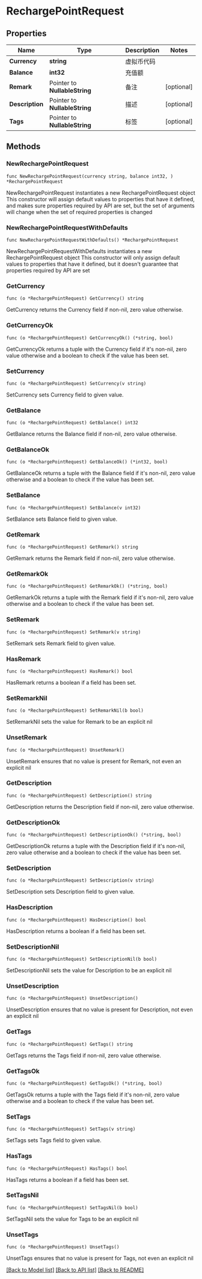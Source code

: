 # RechargePointRequest

## Properties

Name | Type | Description | Notes
------------ | ------------- | ------------- | -------------
**Currency** | **string** | 虚拟币代码 | 
**Balance** | **int32** | 充值额 | 
**Remark** | Pointer to **NullableString** | 备注 | [optional] 
**Description** | Pointer to **NullableString** | 描述 | [optional] 
**Tags** | Pointer to **NullableString** | 标签 | [optional] 

## Methods

### NewRechargePointRequest

`func NewRechargePointRequest(currency string, balance int32, ) *RechargePointRequest`

NewRechargePointRequest instantiates a new RechargePointRequest object
This constructor will assign default values to properties that have it defined,
and makes sure properties required by API are set, but the set of arguments
will change when the set of required properties is changed

### NewRechargePointRequestWithDefaults

`func NewRechargePointRequestWithDefaults() *RechargePointRequest`

NewRechargePointRequestWithDefaults instantiates a new RechargePointRequest object
This constructor will only assign default values to properties that have it defined,
but it doesn't guarantee that properties required by API are set

### GetCurrency

`func (o *RechargePointRequest) GetCurrency() string`

GetCurrency returns the Currency field if non-nil, zero value otherwise.

### GetCurrencyOk

`func (o *RechargePointRequest) GetCurrencyOk() (*string, bool)`

GetCurrencyOk returns a tuple with the Currency field if it's non-nil, zero value otherwise
and a boolean to check if the value has been set.

### SetCurrency

`func (o *RechargePointRequest) SetCurrency(v string)`

SetCurrency sets Currency field to given value.


### GetBalance

`func (o *RechargePointRequest) GetBalance() int32`

GetBalance returns the Balance field if non-nil, zero value otherwise.

### GetBalanceOk

`func (o *RechargePointRequest) GetBalanceOk() (*int32, bool)`

GetBalanceOk returns a tuple with the Balance field if it's non-nil, zero value otherwise
and a boolean to check if the value has been set.

### SetBalance

`func (o *RechargePointRequest) SetBalance(v int32)`

SetBalance sets Balance field to given value.


### GetRemark

`func (o *RechargePointRequest) GetRemark() string`

GetRemark returns the Remark field if non-nil, zero value otherwise.

### GetRemarkOk

`func (o *RechargePointRequest) GetRemarkOk() (*string, bool)`

GetRemarkOk returns a tuple with the Remark field if it's non-nil, zero value otherwise
and a boolean to check if the value has been set.

### SetRemark

`func (o *RechargePointRequest) SetRemark(v string)`

SetRemark sets Remark field to given value.

### HasRemark

`func (o *RechargePointRequest) HasRemark() bool`

HasRemark returns a boolean if a field has been set.

### SetRemarkNil

`func (o *RechargePointRequest) SetRemarkNil(b bool)`

 SetRemarkNil sets the value for Remark to be an explicit nil

### UnsetRemark
`func (o *RechargePointRequest) UnsetRemark()`

UnsetRemark ensures that no value is present for Remark, not even an explicit nil
### GetDescription

`func (o *RechargePointRequest) GetDescription() string`

GetDescription returns the Description field if non-nil, zero value otherwise.

### GetDescriptionOk

`func (o *RechargePointRequest) GetDescriptionOk() (*string, bool)`

GetDescriptionOk returns a tuple with the Description field if it's non-nil, zero value otherwise
and a boolean to check if the value has been set.

### SetDescription

`func (o *RechargePointRequest) SetDescription(v string)`

SetDescription sets Description field to given value.

### HasDescription

`func (o *RechargePointRequest) HasDescription() bool`

HasDescription returns a boolean if a field has been set.

### SetDescriptionNil

`func (o *RechargePointRequest) SetDescriptionNil(b bool)`

 SetDescriptionNil sets the value for Description to be an explicit nil

### UnsetDescription
`func (o *RechargePointRequest) UnsetDescription()`

UnsetDescription ensures that no value is present for Description, not even an explicit nil
### GetTags

`func (o *RechargePointRequest) GetTags() string`

GetTags returns the Tags field if non-nil, zero value otherwise.

### GetTagsOk

`func (o *RechargePointRequest) GetTagsOk() (*string, bool)`

GetTagsOk returns a tuple with the Tags field if it's non-nil, zero value otherwise
and a boolean to check if the value has been set.

### SetTags

`func (o *RechargePointRequest) SetTags(v string)`

SetTags sets Tags field to given value.

### HasTags

`func (o *RechargePointRequest) HasTags() bool`

HasTags returns a boolean if a field has been set.

### SetTagsNil

`func (o *RechargePointRequest) SetTagsNil(b bool)`

 SetTagsNil sets the value for Tags to be an explicit nil

### UnsetTags
`func (o *RechargePointRequest) UnsetTags()`

UnsetTags ensures that no value is present for Tags, not even an explicit nil

[[Back to Model list]](../README.md#documentation-for-models) [[Back to API list]](../README.md#documentation-for-api-endpoints) [[Back to README]](../README.md)



